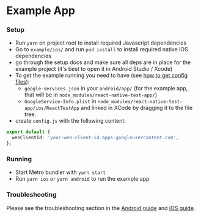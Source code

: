 # Example App

### Setup

- Run `yarn` on project root to install required Javascript dependencies
- Go to `example/ios/` and run `pod install` to install required native iOS dependencies
- go through the setup docs and make sure all deps are in place for the example project (it's best to open it in Android Studio / Xcode)
- To get the example running you need to have (see [how to get config files](../docs/get-config-file.md)):
  - `google-services.json` in your `android/app/` (for the example app, that will be in `node_modules/react-native-test-app/`)
  - `GoogleService-Info.plist` in `node_modules/react-native-test-app/ios/ReactTestApp` and linked in XCode by dragging it to the file tree.
- create `config.js` with the following content:

```ts
export default {
  webClientId: 'your-web-client-id.apps.googleusercontent.com',
};
```

### Running

- Start Metro bundler with `yarn start`
- Run `yarn ios` or `yarn android` to run the example app

### Troubleshooting

Please see the troubleshooting section in the [Android guide](/docs/android-guide.md) and [iOS guide](/docs/ios-guide.md).
